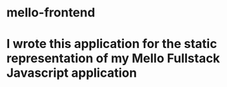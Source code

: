 # mello-frontend

# I wrote this application for the static representation of my Mello Fullstack Javascript application
